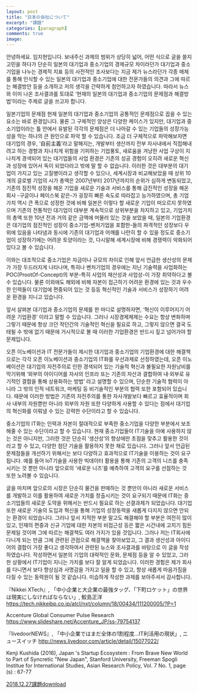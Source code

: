 ```yaml
---
layout: post
title: "日本の会社について"
excerpt: "課題"
categories: [paragraph]
comments: true
image:
---
```


안녕하세요. 임지현입니다.
보내주신 과제의 범위가 상당히 넓어, 어떤 식으로 글을 쓸지 고민을 하다가 단순히 일본의 대기업과 중소기업의 경제규모 차이라던가 대기업과 
중소기업을 나누는 경제적 지표 등의 사전적인 조사보다는 지금 제가 뉴스라던가 각종 매체를 통해 인식할 수 있는 일본의 대기업과 중소기업에
대한 전문가들의 의견과 그에 따르는 해결방안 등을 소개하고 저의 생각을 간략하게 첨언하고자 하였습니다.  따라서 뉴스와 이미 나온 조사결과를
토대로 ‘현재의 일본의 대기업과 중소기업의 문제점과 해결방법’이라는 주제로 글을 쓰고자 합니다.

일본기업의 문제점
현재 일본의 대기업과 중소기업의 공통적인 문제점으로 꼽을 수 있는 요소는 바로 환경입니다. 물론 그 구체적인 양상은 다양한 케이스가 있지만, 
대기업과 중소기업이라는 틀 안에서 유발된 각각의 문제점은 더 나아갈 수 있는 기업들의 성장가능성을 막는 하나의 큰 원인으로 파악 할 수 있습니다.
조금 더 구체적으로 파악해보자면 대기업의 경우, ‘自前主義’라고 말해지는, 개발부터 생산까지 전부 자사내에서 직접해내려고 하는 경향과 지나치게 
위험을 기피하는 기업풍토, 새로움을 겨냥한 사업 구상이 지나치게 경색되어 있는 대기업들의 사업 환경은 기존의 성공 경험이 오히려 새로운 혁신과 
성장에 있어서 독이 되었다라고 밖에 말 할 수 없습니다.
이러한 것은 대부분의 대기업이 가지고 있는 고질병이라고 생각할 수 있으나, 세계시장과 비교해보았을 때 상위 10개의 글로벌 기업의 시가 총액은
2007년부터 2017년까지의 순위가 심하게 변동되었고, 기존의 점진적 성장을 해온 기업을 새로운 기술과 서비스를 통해 급진적인 성장을 해온 회사
-구글이나 페이스북 같은-가 굉장히 빠른 속도로 따라잡고 능가하였으며, 총 기업가치 역시 큰 폭으로 성장한 것에 비해 일본은 이렇다 할 새로운 기업이
떠오르지 못하였으며 기존의 전통적인 대기업이 대부분 계속적으로 상위부분을 차지하고 있고, 기업가치의 총액 또한 10년 전과 거의 같은 금액에 머물러
있는 것을 보았을 때, 일본의 기업환경은 대기업의 점진적인 성장이 중소기업-벤처기업을 포함한-들의 파격적인 성장보다 우위에 있음을 나타냄과 동시에
기존의 대기업과 어깨를 나란히 할 수 있을 정도로 중소기업이 성장하기에는 어려운 토양이라는 것, 다시말해 세계시장에 비해 경쟁력이 악화되어 있다고
볼 수 있습니다.

이와는 대조적으로 중소기업은 자금이나 규모의 차이로 인해 앞서 언급한 생산성의 문제가 가장 두드러지게 나타나며, 특히나 벤처기업의 경우에는 지닌
기술력을 사업화하는 POC(ProotOf-Concept)의 부분-특히 사업의 채산성과 사업성-이 가장 취약하다고 볼 수 있습니다. 물론 이외에도 해외에 비해 자본이
접근하기 어려운 환경에 있는 것과 우수한 인력들이 대기업에 편중되어 있는 것 등등 혁신적인 기술과 서비스가 성장하기 어려운 환경을 지니고 있습니다.

앞서 살펴본 대기업과 중소기업의 문제를 한 마디로 설명하자면, ‘혁신이 이루어지기 어려운 기업환경’ 이라고 말할 수 있습니다. 그러나 시장경제체제는
수요는 항상 변화하며 그렇기 때문에 항상 크던 작던간의 기술적인 혁신을 필요로 하고, 그렇지 않으면 결국 도태될 수 밖에 없기 때문에 거시적으로 볼 때
이러한 기업환경은 반드시 짚고 넘어가야 할 문제입니다.

오픈 이노베이션과 IT
  전문가들이 제시한 대기업과 중소기업의 기업환경에 대한 해결책으로는 각각 오픈 이노베이션과 중소기업의 IT화를 우선과제로 선정하였는데, 오픈 이노베이션은 대기업의 자전주의로 인한 경색되어 있는 기술적 혁신과 불필요한 자원낭비를 막기위해 ‘외부의 아이디어를 자사의 인프라 또는 기존의 자산과 결합하여 내·외부로 유기적인 결합을 통해 상용화하는 방법’ 라고 설명할 수 있으며, 단순한 기술적 협력이 아니라 그 밖의 인적 네트워크, 마케팅 등 비기술적인 부분의 협력 또한 포함되어 있습니다. 때문에 이러한 방법은 기존의 자전주의를 통한 자사개발보다 빠르고 효율적이며 회사 내부의 자원뿐만 아니라 외부의 자원 또한 다양하게 사용할 수 있다는 점에서 대기업의 혁신화를 이뤄낼 수 있는 강력한 수단이라고 할 수 있습니다.

중소기업의 IT화는 인력과 자본이 절대적으로 부족한 중소기업을 다양한 부분에서 보조해줄 수 있는 수단이라고 할 수 있습니다. 현재 중소기업들이 IT기술을 아예 사용하지 않는 것은 아니지만, 그러한 것은 단순히 ‘생산성’의 향상에만 초점을 맞추고 활용한 것이라고 할 수 있고, 다양한 첨단 기술을 활용하지 못한 채로 있습니다. 그러나 앞서 언급된 문제점들을 개선하기 위해서는 보다 다양하고 효과적으로 IT기술을 이용하는 것이 요구됩니다. 예를 들어 IoT기술을 사용한 빅데이터 활용을 통해 기존의 고객의 니즈를 충족시키는 것 뿐만 아니라 앞으로의 ‘새로운 니즈’를 예측하여 고객의 요구를 선점하는 것 또한 노려볼 수 있습니다.

글을 마치며
앞으로의 시장은 단순히 물건을 판매하는 것 뿐만이 아니라 새로운 서비스를 개발하고 이를 활용하여 새로운 가치를 창출시키는 것이 요구되기 때문에 IT화는 중소기업들의 새로운 도약을 위해서는 반드시 필요로 하는 선결과제가 되었습니다. 대기업 또한 새로운 기술의 도입과 혁신을 통해 기업의 성장동력을 새롭게 다지지 않으면 안되는 환경이 되었습니다.
 그러나 앞서 지적한 부분 말고도 해결해야 할 부분은 여전히 많이 있고, 인재의 편중과 신규 기업에 대한 자본의 비접근성 등은 짧은 시간내에 고치기 힘든 문제일 것이며 그에 따르는 해결책도 여러 가지가 있을 것입니다. 그러나 저는 IT회사에 다니게 되는 만큼 그에 관련된 관점으로 해결책을 찾아보았고, 그 결과 생산성과 아이디어의 결합이 가장 좋다고 생각하여서 관련된 뉴스와 조사결과를 바탕으로 이 글을 작성하였습니다. 작성하면서 일본의 기업의 대략적인 문화, 문제점 등을 알 수 있었고, 그러한 상황에서 IT기업이 지니는 가치를 보다 잘 알게 되었습니다.
 이러한 경험은 제가 회사를 다니면서 보다 향상심과 사명감을 가지고 일을 할 수 있고, 항상 새롭게 마음가짐을 다질 수 있는 동력원이 될 것 같습니다. 미습하게 작성한 과제를 보아주셔서 감사합니다.  

『Nikkei XTech』, 「中小企業と大企業の最強タッグ、「下町ロケット」の世界は現実にしなければならない」, 鮫島正洋
https://tech.nikkeibp.co.jp/atcl/nxt/column/18/00434/111200005/?P=1

Accenture Global Consumer Pulse Research 
https://www.slideshare.net/Accenture_JP/ss-79754137
  
『livedoorNEWS』, 「中小企業ではまだ全体の1割程度…IT利活用の現状」,  ニュースイッチ
http://news.livedoor.com/article/detail/15077022/

Kenji Kushida (2016), Japan 's Startup Ecosystem : From Brave New World to Part of Syncretic "New Japan", Stanford University, Freeman Spogli Institue for International Studies, Asian Research Policy, Vol. 7 No. 1, page (s) : 67-77
 
[2018.12.27課題download](https://github.com/hyeon3713/kadai/raw/master/%EA%B3%BC%EC%A0%9C.docx)

 

 
